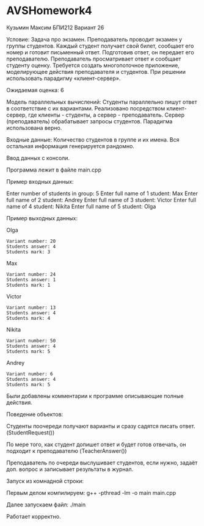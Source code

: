 # AVSHomework4
Кузьмин Максим БПИ212 Вариант 26

Условие: Задача про экзамен. Преподаватель проводит экзамен у группы студентов. Каждый студент получает свой билет, сообщает его номер и готовит
письменный ответ. Подготовив ответ, он передает его преподавателю. Преподаватель просматривает ответ и сообщает студенту оценку. Требуется создать многопоточное приложение, моделирующее действия преподавателя и студентов. При решении использовать парадигму «клиент-сервер».

Ожидаемая оценка: 6

Модель параллельных вычислений: Студенты параллельно пишут ответ в соответствие с их вариантами. Реализовано посредством клиент-сервер, где клиенты - студенты, а сервер - преподаватель. Сервер (преподаватель) обрабатывает запросы студентов. Парадигма использована верно.

Входные данные: Количество студентов в группе и их имена. Вся остальная информация генерируется рандомно.

Ввод данных с консоли.

Программа лежит в файле main.cpp

Пример входных данных:

Enter number of students in group:
5
Enter full name of 1 student:
Max
Enter full name of 2 student:
Andrey
Enter full name of 3 student:
Victor
Enter full name of 4 student:
Nikita
Enter full name of 5 student:
Olga

Пример выходных данных:

Olga

    Variant number: 20
    Students answer: 4
    Students mark: 3

Max

    Variant number: 24
    Students answer: 1
    Students mark: 1

Victor

    Variant number: 13
    Students answer: 4
    Students mark: 4

Nikita

    Variant number: 50
    Students answer: 4
    Students mark: 5

Andrey

    Variant number: 6
    Students answer: 4
    Students mark: 5

Были добавлены комментарии к программе описывающие полные действия.

Поведение объектов:

Студенты поочереди получают варианты и сразу садятся писать ответ. (StudentRequest())

По мере того, как студент допишет ответ и будет готов отвечать, он подходит к преподавателю (TeacherAnswer())

Преподаватель по очереди выслушивает студентов, если нужно, задаёт доп. вопрос и записывает результаты в журнал.



Запуск из комнадной строки:

Первым делом компилируем: g++ -pthread -lm -o main main.cpp

Далее запускаем файл: ./main

Работает корректно.
